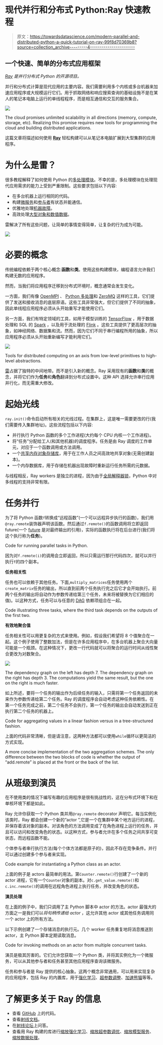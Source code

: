 # 现代并行和分布式 Python:Ray 快速教程

> 原文：<https://towardsdatascience.com/modern-parallel-and-distributed-python-a-quick-tutorial-on-ray-99f8d70369b8?source=collection_archive---------4----------------------->

## 一个快速、简单的分布式应用框架

[*Ray*](https://ray.io/) *是并行分布式 Python 的开源项目。*

并行和分布式计算是现代应用的主要内容。我们需要利用多个内核或多台机器来加速应用程序或大规模运行它们。用于抓取网络和响应搜索查询的基础设施不是在某人的笔记本电脑上运行的单线程程序，而是相互通信和交互的服务集合。

![](img/8c39b00d30e3c108f395ce786ed091bf.png)

The cloud promises unlimited scalability in all directions (memory, compute, storage, etc). Realizing this promise requires new tools for programming the cloud and building distributed applications.

这篇文章将描述如何使用 [**Ray**](https://github.com/ray-project/ray) 轻松构建可以从笔记本电脑扩展到大型集群的应用程序。

# 为什么是雷？

很多教程解释了如何使用 Python 的[多处理模块](https://docs.python.org/2/library/multiprocessing.html)。不幸的是，多处理模块在处理现代应用需求的能力上受到严重限制。这些要求包括以下内容:

*   在多台机器上运行相同的代码。
*   构建[微服务](https://en.wikipedia.org/wiki/Microservices)和[参与者](https://en.wikipedia.org/wiki/Actor_model)有状态并能通信。
*   优雅地处理[机器故障](https://en.wikipedia.org/wiki/Fault_tolerance)。
*   高效处理[大型对象和数值数据](https://ray-project.github.io/2017/10/15/fast-python-serialization-with-ray-and-arrow.html)。

雷解决了所有这些问题，让简单的事情变得简单，让复杂的行为成为可能。

![](img/ccf620a7aa8a98668fe1dcf9b20d4c82.png)

# 必要的概念

传统编程依赖于两个核心概念:**函数**和**类**。使用这些构建模块，编程语言允许我们构建无数的应用程序。

然而，当我们将应用程序迁移到分布式环境时，概念通常会发生变化。

一方面，我们有像 [OpenMPI](https://www.open-mpi.org/) 、 [Python 多处理](https://docs.python.org/2/library/multiprocessing.html)和 [ZeroMQ](http://zeromq.org/) 这样的工具，它们提供了发送和接收消息的底层原语。这些工具非常强大，但它们提供了不同的抽象，因此单线程应用程序必须从头开始重写才能使用它们。

另一方面，我们有特定领域的工具，如用于模型训练的 [TensorFlow](https://www.tensorflow.org/) ，用于数据处理和 SQL 的 [Spark](https://spark.apache.org/) ，以及用于流处理的 [Flink](https://flink.apache.org/) 。这些工具提供了更高层次的抽象，如神经网络、数据集和流。然而，因为它们不同于串行编程所用的抽象，所以应用程序必须从头开始重新编写才能利用它们。

![](img/bcd03845c662c93ad8094b53b6c509f0.png)

Tools for distributed computing on an axis from low-level primitives to high-level abstractions.

[雷](https://github.com/ray-project/ray)占据了独特的中间地带。而不是引入新的概念。Ray 采用现有的**函数**和**类**的概念，并将它们作为**任务**和**角色**翻译到分布式设置中。这种 API 选择允许串行应用并行化，而无需重大修改。

# 起始光线

`ray.init()`命令启动所有相关的光线过程。在集群上，这是唯一需要更改的行(我们需要传入集群地址)。这些流程包括以下内容:

*   并行执行 Python 函数的多个工作进程(大约每个 CPU 内核一个工作进程)。
*   将“任务”分配给工人(和其他机器)的调度程序。任务是由 Ray 调度的工作单元，对应于一个函数调用或方法调用。
*   一个[共享内存对象存储库](https://arrow.apache.org/docs/python/plasma.html)，用于在工作人员之间高效地共享对象(无需创建副本)。
*   一个内存数据库，用于存储在机器出现故障时重新运行任务所需的元数据。

与线程相反，Ray workers 是独立的进程，因为由于[全局解释器锁](https://wiki.python.org/moin/GlobalInterpreterLock)，Python 中对多线程的支持非常有限。

# 任务并行

为了将 Python 函数`f`转换成“远程函数”(一个可以远程异步执行的函数)，我们用`@ray.remote`装饰器声明该函数。然后通过`f.remote()`的函数调用将立即返回 future(一个 [future](https://en.wikipedia.org/wiki/Futures_and_promises) 是对最终输出的引用)，实际的函数执行将在后台进行(我们将这个执行称为**任务**)。

Code for running parallel tasks in Python.

因为对`f.remote(i)`的调用会立即返回，所以只需运行那行代码四次，就可以并行执行`f`的四个副本。

**任务相关性**

任务也可以依赖于其他任务。下面,`multiply_matrices`任务使用两个`create_matrix`任务的输出，所以直到前两个任务执行完之后它才会开始执行。前两个任务的输出将自动作为参数传递给第三个任务，未来将被替换为它们相应的值)。以这种方式，任务可以与任意的 [DAG](https://en.wikipedia.org/wiki/Directed_acyclic_graph) 依赖项组合在一起。

Code illustrating three tasks, where the third task depends on the outputs of the first two.

**有效地聚合值**

任务相关性可以用更复杂的方式来使用。例如，假设我们希望将 8 个值聚合在一起。这个例子使用了整数加法，但是在许多应用程序中，在多台机器上聚合大向量可能是一个瓶颈。在这种情况下，更改一行代码就可以将聚合的运行时间从线性聚合更改为对数聚合。

![](img/641a60ccac3898207a3f234bc29fa69b.png)

The dependency graph on the left has depth 7\. The dependency graph on the right has depth 3\. The computations yield the same result, but the one on the right is much faster.

如上所述，要将一个任务的输出作为后续任务的输入，只需将第一个任务返回的未来作为参数传递给第二个任务。Ray 的调度程序会自动考虑这种任务依赖性。在第一个任务完成之前，第二个任务不会执行，第一个任务的输出会自动发送到正在执行第二个任务的机器上。

Code for aggregating values in a linear fashion versus in a tree-structured fashion.

上面的代码非常清晰，但是请注意，这两种方法都可以使用`while`循环以更简洁的方式实现。

A more concise implementation of the two aggregation schemes. The only difference between the two blocks of code is whether the output of “add.remote” is placed at the front or the back of the list.

# 从班级到演员

在不使用类的情况下编写有趣的应用程序是很有挑战性的，这在分布式环境下和在单核环境下都是如此。

Ray 允许你获取一个 Python 类并用`@ray.remote` decorator 声明它。每当实例化该类时，Ray 都会创建一个新的“actor ”,它是一个在集群中某个地方运行的进程，并保存着该对象的副本。对该角色的方法调用变成了在角色进程上运行的任务，并且可以访问和改变角色的状态。以这种方式，参与者允许在多个任务之间共享可变状态，而远程函数不能。

个体参与者串行执行方法(每个个体方法都是原子的)，因此不存在竞争条件。并行可以通过创建多个参与者来实现。

Code example for instantiating a Python class as an actor.

上面的例子是 actors 最简单的用法。第`Counter.remote()`行创建了一个新的 actor 进程，它有一个`Counter`对象的副本。对`c.get_value.remote()`和`c.inc.remote()`的调用在远程角色进程上执行任务，并改变角色的状态。

**演员处理**

在上面的例子中，我们只调用了主 Python 脚本中 actor 的方法。actor 最强大的方面之一是我们可以*将句柄传递给 actor* ，这允许其他 actor 或其他任务调用同一个 actor 上的所有方法。

以下示例创建了一个存储消息的执行元。几个 worker 任务重复地将消息推送到 actor，主 Python 脚本定期读取消息。

Code for invoking methods on an actor from multiple concurrent tasks.

演员是极其厉害的。它们允许您获取一个 Python 类，并将其实例化为一个微服务，可以从其他参与者和任务甚至其他应用程序查询该微服务。

任务和参与者是 Ray 提供的核心抽象。这两个概念非常通用，可以用来实现复杂的应用程序，包括 Ray 的内置库，用于[强化学习](https://docs.ray.io/en/latest/rllib/index.html)、[超参数调整](https://ray.readthedocs.io/en/latest/tune.html)、[加速熊猫](https://github.com/modin-project/modin)等等。

# 了解更多关于 Ray 的信息

*   查看 [GitHub](https://github.com/ray-project/ray) 上的代码。
*   查看[射线文档](https://docs.ray.io/en/master/index.html)。
*   在[射线论坛](https://discuss.ray.io/)上问答。
*   查看用 Ray 构建的库进行[缩放强化学习](https://docs.ray.io/en/latest/rllib/index.html)、[缩放超参数调优](https://docs.ray.io/en/master/tune/index.html)、[缩放模型服务](https://docs.ray.io/en/master/serve/index.html)、[缩放数据处理](https://docs.ray.io/en/master/data/dask-on-ray.html)。